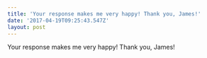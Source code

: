 ```yaml
---
title: 'Your response makes me very happy! Thank you, James!'
date: '2017-04-19T09:25:43.547Z'
layout: post
---
```

Your response makes me very happy! Thank you, James!
